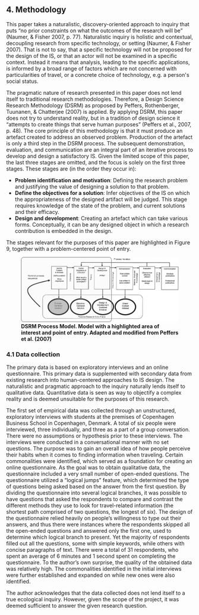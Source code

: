 ## 4. Methodology

This paper takes a naturalistic, discovery-oriented  approach to inquiry that puts “no prior constraints on what the outcomes of the research will be” (Naumer, & Fisher 2007, p. 77). Naturalistic inquiry is holistic and contextual, decoupling research from specific technology, or setting (Naumer, & Fisher 2007). That is not to say, that a specific technology will not be proposed for the design of the IS, or that an actor will not be examined in a specific context. Instead it means that analysis, leading to the specific applications, is informed by a broad range of factors which are not concerned with particularities of travel, or a concrete choice of technology, e.g. a person's social status.

The pragmatic nature of research presented in this paper does not lend itself to traditional research methodologies. Therefore, a Design Science Research Methodology (DSRM) as proposed by Peffers, Rothenberger, Tuunanen, & Chatterjee (2007) is applied. By applying DSRM, this paper does not try to understand reality, but in a tradition of design science it “attempts to create things that serve human purposes” (Peffers et al., 2007, p. 48). The core principle of this methodology is that it must produce an artefact created to address an observed problem. Production of the artefact is only a third step in the DSRM process. The subsequent demonstration, evaluation, and communication are an integral part of an iterative process to develop and design a satisfactory IS. Given the limited scope of this paper, the last three stages are omitted, and the focus  is solely on the first three stages. These stages are (in the order they occur in):

- **Problem identification and motivation**: Defining the research problem and justifying the value of designing a solution to that problem.
- **Define the objectives for a solution**: Infer objectives of the IS on which the appropriateness of the designed artifact will be judged. This stage requires knowledge of the state of the problem, and current solutions and their efficacy.
- **Design and development**: Creating an artefact which can take various forms. Conceptually, it can be any designed object in which a research contribution is embedded in the design.

The stages relevant for the purposes of this paper are highlighted in Figure 9, together with a problem-centered point of entry.

<figure>
	<img src="./figures/figure-10.png" alt="" title="DSRM Process Model. Adapted and modified from Peffers et al. (2007)">
	<figcaption><b>DSRM Process Model. Model with a highlighted area of interest and point of entry. Adapted and modified from Peffers et al. (2007)</b></figcaption>
</figure>


### 4.1 Data collection
The primary data is based on exploratory interviews and an online questionnaire. This primary data is supplemented with secondary data from existing research into human-centered approaches to IS design. The naturalistic and pragmatic approach to the inquiry naturally lends itself to qualitative data. Quantitative data is seen as way to objectify a complex reality and is deemed unsuitable for the purposes of this research. 

The first set of empirical data was collected through an unstructured, exploratory interviews with students at the premises of Copenhagen Business School in Copenhagen, Denmark. A total of six people were interviewed, three individually, and three as a part of a group conversation. There were no assumptions or hypothesis prior to these interviews. The interviews were conducted in a conversational manner with no set questions. The purpose was to gain an overall idea of how people perceive their habits when it comes to finding information when traveling. Certain commonalities were identified, which served as a foundation for creating an online questionnaire. As the goal was to obtain qualitative data, the questionnaire included a very small number of open-ended questions. The questionnaire utilized a “logical jumps” feature, which determined the type of questions being asked based on the answer from the first question. By dividing the questionnaire into several logical branches, it was possible to have questions that asked the respondents to compare and contrast the different methods they use to look for travel-related information (the shortest path comprised of two questions, the longest of six). The design of the questionnaire relied heavily on people’s willingness to type out their answers, and thus there were instances where the respondents skipped all the open-ended questions and answered only the first one, used to determine which logical branch to present. Yet the majority of respondents filled out all the questions, some with simple keywords, while others with concise paragraphs of text. There were a total of 31 respondents, who spent an average of 6 minutes and 1 second spent on completing the questionnaire. To the author’s own surprise, the quality of the obtained data was relatively high. The commonalities identified in the initial interviews were further established and expanded on while new ones were also identified. 

The author acknowledges that the data collected does not lend itself to a true ecological inquiry. However, given the scope of the project, it was deemed sufficient to answer the given research question.